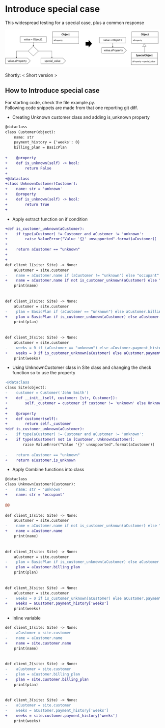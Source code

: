 # Introduce special case
This widespread testing for a special case, plus a common response

![Schema](./image.png)
 
Shortly: < Short version >

## How to Introduce special case
For starting code, check the file example.py.  
Following code snippets are made from that one reporting git diff.
 
 * Creating Unknown customer class and adding is_unknown property 
 ```diff  
 @dataclass
 class Customer(object):
     name: str
     payment_history = {'weeks': 0}
     billing_plan = BasicPlan
    
+    @property
+    def is_unknown(self) -> bool:
+        return False
+
+@dataclass
+class UnknownCustomer(Customer):
+    name: str = 'unknown'
+    @property
+    def is_unknown(self) -> bool:
+        return True
+
 ```

 * Apply extract function on if condition 
 ```diff    
+def is_customer_unknown(aCustomer):
+    if type(aCustomer) != Customer and aCustomer != 'unknown':
+        raise ValueError("Value '{}' unsupported".format(aCustomer))
+
+    return aCustomer == "unknown"
+
+
 def client_1(site: Site) -> None:
     aCustomer = site.customer
-    name = aCustomer.name if (aCustomer != "unknown") else "occupant"
+    name = aCustomer.name if not is_customer_unknown(aCustomer) else "occupant"
     print(name)
 
 
 def client_2(site: Site) -> None:
     aCustomer = site.customer
-    plan = BasicPlan if (aCustomer == "unknown") else aCustomer.billing_plan
+    plan = BasicPlan if is_customer_unknown(aCustomer) else aCustomer.billing_plan
     print(plan)
 
 
 def client_3(site: Site) -> None:
     aCustomer = site.customer
-    weeks = 0 if (aCustomer == "unknown") else aCustomer.payment_history['weeks']
+    weeks = 0 if is_customer_unknown(aCustomer) else aCustomer.payment_history['weeks']
     print(weeks)
 ```
 
  * Using UnknownCustomer class in Site class and changing the check function so to use the property
 ```diff    
-@dataclass
 class Site(object):
-    customer = Customer('John Smith')
+    def __init__(self, customer: [str, Customer]):
+        self._customer = customer if customer != 'unknown' else UnknownCustomer()
+
+    @property
+    def customer(self):
+        return self._customer
+def is_customer_unknown(aCustomer):
-    if type(aCustomer) != Customer and aCustomer != 'unknown':
+    if type(aCustomer) not in [Customer, UnknownCustomer]:
         raise ValueError("Value '{}' unsupported".format(aCustomer))
 
-    return aCustomer == "unknown"
+    return aCustomer.is_unknown
```

 *  Apply Combine functions into class
 ```diff
 @dataclass
 class UnknownCustomer(Customer):
-    name: str = 'unknown'
+    name: str = 'occupant'
 
@@
 
 def client_1(site: Site) -> None:
     aCustomer = site.customer
-    name = aCustomer.name if not is_customer_unknown(aCustomer) else "occupant"
+    name = aCustomer.name
     print(name)
 
 
 def client_2(site: Site) -> None:
     aCustomer = site.customer
-    plan = BasicPlan if is_customer_unknown(aCustomer) else aCustomer.billing_plan
+    plan = aCustomer.billing_plan
     print(plan)
 
 
 def client_3(site: Site) -> None:
     aCustomer = site.customer
-    weeks = 0 if is_customer_unknown(aCustomer) else aCustomer.payment_history['weeks']
+    weeks = aCustomer.payment_history['weeks']
     print(weeks)
 ```
 
 * Inline variable
 ```diff
 def client_1(site: Site) -> None:
-    aCustomer = site.customer
-    name = aCustomer.name
+    name = site.customer.name
     print(name)
 
 
 def client_2(site: Site) -> None:
-    aCustomer = site.customer
-    plan = aCustomer.billing_plan
+    plan = site.customer.billing_plan
     print(plan)
 
 
 def client_3(site: Site) -> None:
-    aCustomer = site.customer
-    weeks = aCustomer.payment_history['weeks']
+    weeks = site.customer.payment_history['weeks']
     print(weeks)
 ```